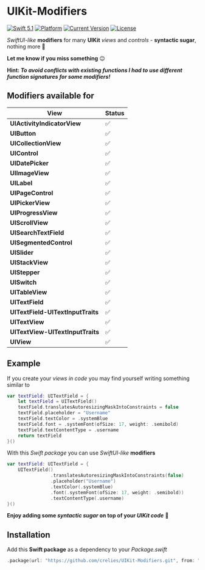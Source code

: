 # UIKit-Modifiers

[![Swift 5.1](https://img.shields.io/badge/swift5.1-compatible-green.svg?longCache=true&style=flat-square)](https://developer.apple.com/swift)
[![Platform](https://img.shields.io/badge/platform-iOS%20%7C%20macOS%20%7C%20tvOS-lightgrey.svg?longCache=true&style=flat-square)](https://www.apple.com)
[![Current Version](https://img.shields.io/github/v/tag/crelies/UIKit-Modifiers?longCache=true&style=flat-square)](https://github.com/crelies/UIKit-Modifiers)
[![License](https://img.shields.io/badge/license-MIT-lightgrey.svg?longCache=true&style=flat-square)](https://en.wikipedia.org/wiki/MIT_License)

*SwiftUI-like* **modifiers** for many **UIKit** *views* and *controls* - **syntactic sugar**, nothing more 🎁

**Let me know if you miss something** 😉

**Hint: *To avoid conflicts with existing functions I had to use different function signatures for some modifiers!***

## Modifiers available for

| **View**                          | **Status** |
| --------------------------------- | ---------- |
| **UIActivityIndicatorView**       | ✅          |
| **UIButton**                      | ✅          |
| **UICollectionView**              | ✅          |
| **UIControl**                     | ✅          |
| **UIDatePicker**                  | ✅          |
| **UIImageView**                   | ✅          |
| **UILabel**                       | ✅          |
| **UIPageControl**                 | ✅          |
| **UIPickerView**                  | ✅          |
| **UIProgressView**                | ✅          |
| **UIScrollView**                  | ✅          |
| **UISearchTextField**             | ✅          |
| **UISegmentedControl**            | ✅          |
| **UISlider**                      | ✅          |
| **UIStackView**                   | ✅          |
| **UIStepper**                     | ✅          |
| **UISwitch**                      | ✅          |
| **UITableView**                   | ✅          |
| **UITextField**                   | ✅          |
| **UITextField-UITextInputTraits** | ✅          |
| **UITextView**                    | ✅          |
| **UITextView-UITextInputTraits**  | ✅          |
| **UIView**                        | ✅          |

## Example

If you create your *views in code* you may find yourself writing something similar to

```swift
var textField: UITextField = {
    let textField = UITextField()
    textField.translatesAutoresizingMaskIntoConstraints = false
    textField.placeholder = "Username"
    textField.textColor = .systemBlue
    textField.font = .systemFont(ofSize: 17, weight: .semibold)
    textField.textContentType = .username
    return textField
}()
```

With this *Swift package* you can use *SwiftUI-like* **modifiers**

```swift
var textField: UITextField = {
    UITextField()
				.translatesAutoresizingMaskIntoConstraints(false)
				.placeholder("Username")
				.textColor(.systemBlue)
				.font(.systemFont(ofSize: 17, weight: .semibold))
				.textContentType(.username)
}()
```

**Enjoy adding some *syntactic sugar* on top of your *UIKit code*** 🚀

## Installation

Add this **Swift package** as a dependency to your *Package.swift*

```swift
.package(url: "https://github.com/crelies/UIKit-Modifiers.git", from: "0.1.0")
```

